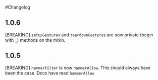 #Changelog

## 1.0.6

[BREAKING] `setupGestures` and `teardownGestures` are now private (begin with `_`) methods on the mixin.

## 1.0.5

[BREAKING] `hammerFilter` is now `hammerAllow`.  This should always have been the case. Docs have read `hammerAllow`
